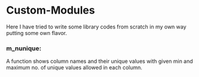 # Custom-Modules
Here I have tried to write some library codes from scratch in my own way putting some own flavor.

### m_nunique: 
A function shows column names and their unique values with given min and maximum no. of unique values allowed in each column.

